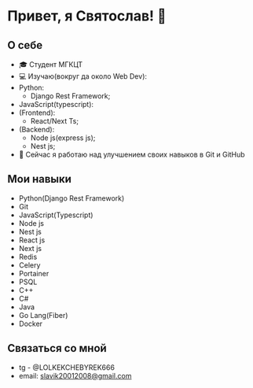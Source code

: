 # Привет, я Святослав! 👋

## О себе
- 🎓 Студент МГКЦТ
- 💻 Изучаю(вокруг да около Web Dev):
- Python:
  - Django Rest Framework;
- JavaScript(typescript):
- (Frontend):
  - React/Next Ts;
- (Backend):
  - Node js(express js);
  - Nest js;
- 🌱 Сейчас я работаю над улучшением своих навыков в Git и GitHub

## Мои навыки
- Python(Django Rest Framework)
- Git
- JavaScript(Typescript)
- Node js
- Nest js
- React js
- Next js
- Redis
- Celery
- Portainer
- PSQL
- C++
- C#
- Java
- Go Lang(Fiber)
- Docker
  

## Связаться со мной
- tg - @LOLKEKCHEBYREK666
- email: slavik20012008@gmail.com
